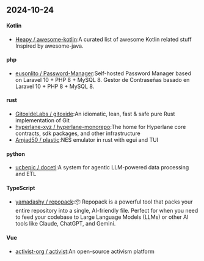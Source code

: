 ## 2024-10-24
#### Kotlin
* [Heapy / awesome-kotlin](https://github.com/Heapy/awesome-kotlin):A curated list of awesome Kotlin related stuff Inspired by awesome-java.
#### php
* [eusonlito / Password-Manager](https://github.com/eusonlito/Password-Manager):Self-hosted Password Manager based on Laravel 10 + PHP 8 + MySQL 8. Gestor de Contraseñas basado en Laravel 10 + PHP 8 + MySQL 8.
#### rust
* [GitoxideLabs / gitoxide](https://github.com/GitoxideLabs/gitoxide):An idiomatic, lean, fast & safe pure Rust implementation of Git
* [hyperlane-xyz / hyperlane-monorepo](https://github.com/hyperlane-xyz/hyperlane-monorepo):The home for Hyperlane core contracts, sdk packages, and other infrastructure
* [Amjad50 / plastic](https://github.com/Amjad50/plastic):NES emulator in rust with egui and TUI
#### python
* [ucbepic / docetl](https://github.com/ucbepic/docetl):A system for agentic LLM-powered data processing and ETL
#### TypeScript
* [yamadashy / repopack](https://github.com/yamadashy/repopack):📦 Repopack is a powerful tool that packs your entire repository into a single, AI-friendly file. Perfect for when you need to feed your codebase to Large Language Models (LLMs) or other AI tools like Claude, ChatGPT, and Gemini.
#### Vue
* [activist-org / activist](https://github.com/activist-org/activist):An open-source activism platform
